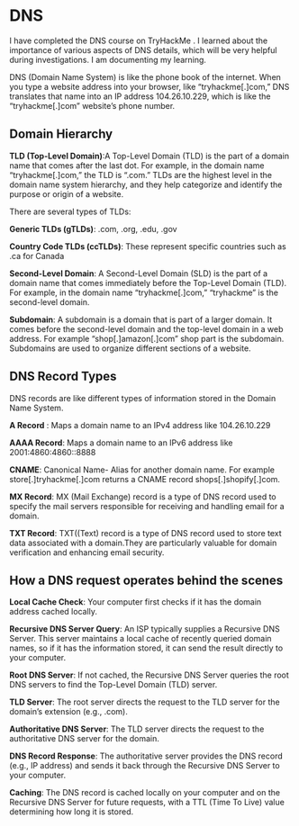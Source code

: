 # DNS

I have completed the DNS course on TryHackMe . I learned about the importance of various aspects of DNS details, which will be very helpful during investigations. I am documenting my learning.


DNS (Domain Name System) is like the phone book of the internet. When you type a website address into your browser, like “tryhackme[.]com,” DNS translates that name into an IP address 104.26.10.229, which is like the “tryhackme[.]com” website’s phone number.


## Domain Hierarchy

**TLD (Top-Level Domain)**:A Top-Level Domain (TLD) is the part of a domain name that comes after the last dot. For example, in the domain name “tryhackme[.]com,” the TLD is “.com.” TLDs are the highest level in the domain name system hierarchy, and they help categorize and identify the purpose or origin of a website.

There are several types of TLDs:

**Generic TLDs (gTLDs)**: .com, .org, .edu, .gov

**Country Code TLDs (ccTLDs)**: These represent specific countries such as .ca for Canada

**Second-Level Domain**: A Second-Level Domain (SLD) is the part of a domain name that comes immediately before the Top-Level Domain (TLD). For example, in the domain name “tryhackme[.]com,” “tryhackme” is the second-level domain.

**Subdomain**: A subdomain is a domain that is part of a larger domain. It comes before the second-level domain and the top-level domain in a web address. For example “shop[.]amazon[.]com” shop part is the subdomain. Subdomains are used to organize different sections of a website.

## DNS Record Types

DNS records are like different types of information stored in the Domain Name System.

**A Record** : Maps a domain name to an IPv4 address like 104.26.10.229

**AAAA Record**: Maps a domain name to an IPv6 address like 2001:4860:4860::8888

**CNAME**: Canonical Name- Alias for another domain name. For example store[.]tryhackme[.]com returns a CNAME record shops[.]shopify[.]com.

**MX Record**: MX (Mail Exchange) record is a type of DNS record used to specify the mail servers responsible for receiving and handling email for a domain.

**TXT Record**: TXT((Text) record is a type of DNS record used to store text data associated with a domain.They are particularly valuable for domain verification and enhancing email security.

## How a DNS request operates behind the scenes

**Local Cache Check**: Your computer first checks if it has the domain address cached locally.

**Recursive DNS Server Query**: An ISP typically supplies a Recursive DNS Server. This server maintains a local cache of recently queried domain names, so if it has the information stored, it can send the result directly to your computer.

**Root DNS Server**: If not cached, the Recursive DNS Server queries the root DNS servers to find the Top-Level Domain (TLD) server.

**TLD Server**: The root server directs the request to the TLD server for the domain’s extension (e.g., .com).

**Authoritative DNS Server**: The TLD server directs the request to the authoritative DNS server for the domain.

**DNS Record Response**: The authoritative server provides the DNS record (e.g., IP address) and sends it back through the Recursive DNS Server to your computer.

**Caching**: The DNS record is cached locally on your computer and on the Recursive DNS Server for future requests, with a TTL (Time To Live) value determining how long it is stored.



